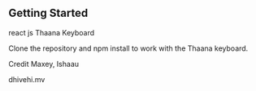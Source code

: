 
## Getting Started
react js Thaana Keyboard

Clone the repository and npm install to work with the Thaana keyboard.

Credit Maxey, Ishaau

dhivehi.mv